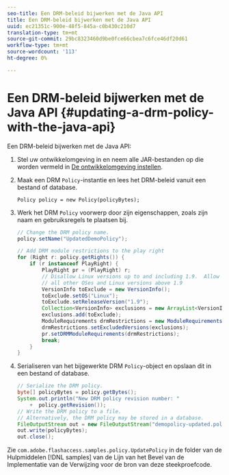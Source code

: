 ```yaml
---
seo-title: Een DRM-beleid bijwerken met de Java API
title: Een DRM-beleid bijwerken met de Java API
uuid: ec21351c-900e-48f5-845a-c0b430c210d7
translation-type: tm+mt
source-git-commit: 29bc8323460d9be0fce66cbea7c6fce46df20d61
workflow-type: tm+mt
source-wordcount: '113'
ht-degree: 0%

---
```



# Een DRM-beleid bijwerken met de Java API {#updating-a-drm-policy-with-the-java-api}

Een DRM-beleid bijwerken met de Java API:

1. Stel uw ontwikkelomgeving in en neem alle JAR-bestanden op die worden vermeld in [De ontwikkelomgeving instellen](../../protecting-content/setting-up-the-sdk/setup-dev-env.md).
1. Maak een DRM `Policy`-instantie en lees het DRM-beleid vanuit een bestand of database.

   ```
   Policy policy = new Policy(policyBytes);
   ```

1. Werk het DRM `Policy` voorwerp door zijn eigenschappen, zoals zijn naam en gebruiksregels te plaatsen bij.

   ```java
   // Change the DRM policy name.  
   policy.setName("UpdatedDemoPolicy");  
   
   // Add DRM module restrictions to the play right  
   for (Right r: policy.getRights()) {  
       if (r instanceof PlayRight) {  
           PlayRight pr = (PlayRight) r;  
           // Disallow Linux versions up to and including 1.9.  Allow  
           // all other OSes and Linux versions above 1.9  
           VersionInfo toExclude = new VersionInfo();  
           toExclude.setOS("Linux");  
           toExclude.setReleaseVersion("1.9");  
           Collection<VersionInfo> exclusions = new ArrayList<VersionInfo>();  
           exclusions.add(toExclude);  
           ModuleRequirements drmRestrictions = new ModuleRequirements();  
           drmRestrictions.setExcludedVersions(exclusions);  
           pr.setDRMModuleRequirements(drmRestrictions);  
           break;  
       }  
   }
   ```

1. Serialiseren van het bijgewerkte DRM `Policy`-object en opslaan dit in een bestand of database.

   ```java
   // Serialize the DRM policy.  
   byte[] policyBytes = policy.getBytes();  
   System.out.println("New DRM policy revision number: "  
       +  policy.getRevision());      
   // Write the DRM policy to a file.   
   // Alternatively, the DRM policy may be stored in a database.  
   FileOutputStream out = new FileOutputStream("demopolicy-updated.pol");  
   out.write(policyBytes);  
   out.close();
   ```

Zie `com.adobe.flashaccess.samples.policy.UpdatePolicy` in de folder van de Hulpmiddelen [!DNL samples] van de Lijn van het Bevel van de Implementatie van de Verwijzing voor de bron van deze steekproefcode.
